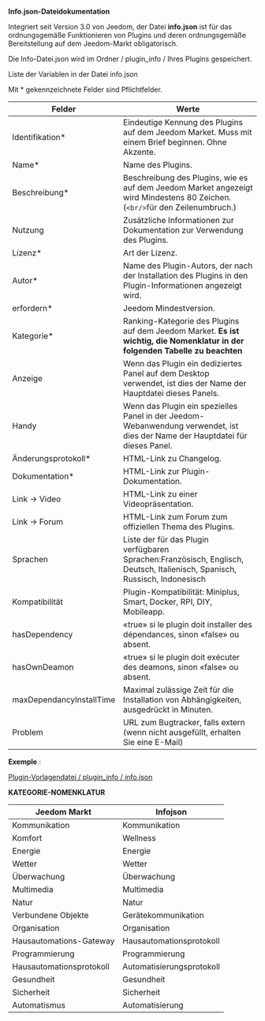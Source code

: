 **Info.json-Dateidokumentation**

Integriert seit Version 3.0 von Jeedom, der Datei **info.json** ist für das ordnungsgemäße Funktionieren von Plugins und deren ordnungsgemäße Bereitstellung auf dem Jeedom-Markt obligatorisch.

Die Info-Datei.json wird im Ordner / plugin_info / Ihres Plugins gespeichert.

Liste der Variablen in der Datei info.json

Mit * gekennzeichnete Felder sind Pflichtfelder.

Felder                  | Werte                                                                                                                  |
------------------------ | ------------------------------------------------------------------------------------------------------------------------- |
Identifikation*                     | Eindeutige Kennung des Plugins auf dem Jeedom Market. Muss mit einem Brief beginnen. Ohne Akzente.                             |
Name*                   | Name des Plugins.                                                                                                            |
Beschreibung*            | Beschreibung des Plugins, wie es auf dem Jeedom Market angezeigt wird Mindestens 80 Zeichen. (`<br/>`für den Zeilenumbruch.)                                  |                                                                                     |
Nutzung                   | Zusätzliche Informationen zur Dokumentation zur Verwendung des Plugins.                                                    |
Lizenz*                | Art der Lizenz.                                                                                                          |
Autor*                 | Name des Plugin-Autors, der nach der Installation des Plugins in den Plugin-Informationen angezeigt wird.         |
erfordern*                | Jeedom Mindestversion.                                                                                                |
Kategorie*               | Ranking-Kategorie des Plugins auf dem Jeedom Market. **Es ist wichtig, die Nomenklatur in der folgenden Tabelle zu beachten** |
Anzeige                 | Wenn das Plugin ein dediziertes Panel auf dem Desktop verwendet, ist dies der Name der Hauptdatei dieses Panels.                    |
Handy                  | Wenn das Plugin ein spezielles Panel in der Jeedom-Webanwendung verwendet, ist dies der Name der Hauptdatei für dieses Panel.   |
Änderungsprotokoll*              | HTML-Link zu Changelog.                                                                                              |
Dokumentation*          | HTML-Link zur Plugin-Dokumentation.                                                                                |
Link -> Video               | HTML-Link zu einer Videopräsentation.                                                                                 |
Link -> Forum               | HTML-Link zum Forum zum offiziellen Thema des Plugins.                                                                  |
Sprachen               | Liste der für das Plugin verfügbaren Sprachen:Französisch, Englisch, Deutsch, Italienisch, Spanisch, Russisch, Indonesisch            |
Kompatibilität           | Plugin-Kompatibilität: Miniplus, Smart, Docker, RPI, DIY, Mobileapp.                                                   |
hasDependency           | «true» si le plugin doit installer des dépendances, sinon «false» ou absent.                                              |
hasOwnDeamon            | «true» si le plugin doit exécuter des deamons, sinon «false» ou absent.                                                   |
maxDependancyInstallTime| Maximal zulässige Zeit für die Installation von Abhängigkeiten, ausgedrückt in Minuten.                                            |
Problem                   | URL zum Bugtracker, falls extern (wenn nicht ausgefüllt, erhalten Sie eine E-Mail)

**Exemple** :

[Plugin-Vorlagendatei / plugin_info / info.json](https://github.com/jeedom/plugin-template/blob/master/plugin_info/info.json)




**KATEGORIE-NOMENKLATUR**

Jeedom Markt         |Infojson              |
--------------------- | ----------------------- |
Kommunikation        | Kommunikation          |
Komfort              | Wellness               |
Energie              | Energie                 |
Wetter                 | Wetter                |
Überwachung           | Überwachung             |
Multimedia            | Multimedia             |
Natur               | Natur                 |
Verbundene Objekte      | Gerätekommunikation    |
Organisation         | Organisation           |
Hausautomations-Gateway  | Hausautomationsprotokoll|
Programmierung        | Programmierung            |
Hausautomationsprotokoll   | Automatisierungsprotokoll     |
Gesundheit                | Gesundheit                 |
Sicherheit              | Sicherheit               |
Automatismus          | Automatisierung         |


   


  


  


  

    


   




